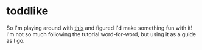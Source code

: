 # toddlike

So I'm playing around with [this](https://bfnightly.bracketproductions.com) and figured I'd make something fun with it!
I'm not so much following the tutorial word-for-word, but using it as a guide as I go.
